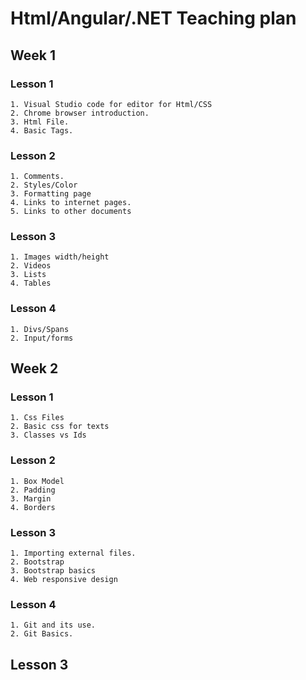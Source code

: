 
# Html/Angular/.NET Teaching plan

## Week 1

### Lesson 1

    1. Visual Studio code for editor for Html/CSS
    2. Chrome browser introduction.
    3. Html File.
    4. Basic Tags.

### Lesson 2

    1. Comments.
    2. Styles/Color
    3. Formatting page
    4. Links to internet pages.
    5. Links to other documents

### Lesson 3

    1. Images width/height
    2. Videos
    3. Lists
    4. Tables

### Lesson 4

    1. Divs/Spans
    2. Input/forms

## Week 2

### Lesson 1

    1. Css Files
    2. Basic css for texts
    3. Classes vs Ids

### Lesson 2

    1. Box Model
    2. Padding
    3. Margin
    4. Borders

### Lesson 3

    1. Importing external files.
    2. Bootstrap
    3. Bootstrap basics
    4. Web responsive design

### Lesson 4

    1. Git and its use.
    2. Git Basics.

## Lesson 3

